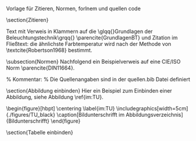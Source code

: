 Vorlage für Zitieren, Normen, forlnem und quellen code

\section{Zitieren}

Text mit Verweis in Klammern auf die \glqq{}Grundlagen der Beleuchtungstechnik\grqq{} \parencite{GrundlagenBT} und Zitation im Fließtext: die ähnlichste Farbtemperatur wird nach der Methode von \textcite{Robertson1968} bestimmt.

\subsection{Normen}
Nachfolgend ein Beispielverweis auf eine CIE/ISO Norm \parencite{DIN11664}.

% Kommentar:
% Die Quellenangaben sind in der quellen.bib Datei definiert

\section{Abbildung einbinden}
Hier ein Beispiel zum Einbinden einer Abbildung, siehe Abbildung \ref{im:TU}.



\begin{figure}[hbpt]
	\centering
	\label{im:TU}
	\includegraphics[width=5cm]{./figures/TU_black}
	\caption[Bildunterschrifft im Abbildungsverzeichnis]{Bildunterschrifft}
\end{figure}

\section{Tabelle einbinden}